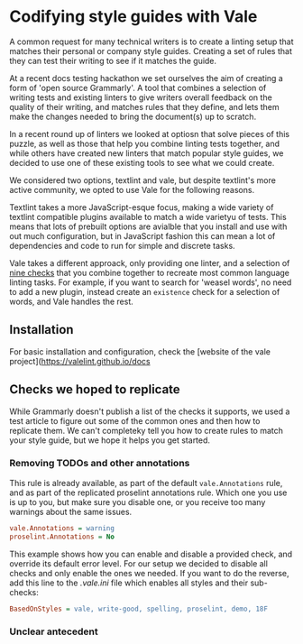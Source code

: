# Codifying style guides with Vale

A common request for many technical writers is to create a linting setup that matches their personal or company style guides. Creating a set of rules that they can test their writing to see if it matches the guide.

At a recent docs testing hackathon we set ourselves the aim of creating a form of 'open source Grammarly'. A tool that combines a selection of writing tests and existing linters to give writers overall feedback on the quality of their writing, and matches rules that they define, and lets them make the changes needed to bring the document(s) up to scratch.

In a recent round up of linters we looked at optiosn that solve pieces of this puzzle, as well as those that help you combine linting tests together, and while others have created new linters that match popular style guides, we decided to use one of these existing tools to see what we could create.

We considered two options, textlint and vale, but despite textlint's more active community, we opted to use Vale for the following reasons.

Textlint takes a more JavaScript-esque focus, making a wide variety of textlint compatible plugins available to match a wide varietyu of tests. This means that lots of prebuilt options are avialble that you install and use with out much configuration, but in JavaScript fashion this can mean a lot of dependencies and code to run for simple and discrete tasks.

Vale takes a different approack, only providing one linter, and a selection of [nine checks](https://valelint.github.io/docs/styles/#creating-a-style) that you combine together to recreate most common language linting tasks. For example, if you want to search for 'weasel words', no need to add a new plugin, instead create an `existence` check for a selection of words, and Vale handles the rest.

## Installation

For basic installation and configuration, check the [website of the vale project](https://valelint.github.io/docs

## Checks we hoped to replicate

While Grammarly doesn't publish a list of the checks it supports, we used a test article to figure out some of the common ones and then how to replicate them. We can't completeky tell you how to create rules to match your style guide, but we hope it helps you get started.

### Removing TODOs and other annotations
This rule is already available, as part of the default `vale.Annotations` rule, and as part of the replicated proselint annotations rule. Which one you use is up to you, but make sure you disable one, or you receive too many warnings about the same issues.

```ini
vale.Annotations = warning
proselint.Annotations = No
```

This example shows how you can enable and disable a provided check, and override its default error level. For our setup we decided to disable all checks and only enable the ones we needed. If you want to do the reverse, add this line to the _.vale.ini_ file which enables all styles and their sub-checks:

```ini
BasedOnStyles = vale, write-good, spelling, proselint, demo, 18F
```

### Unclear antecedent
